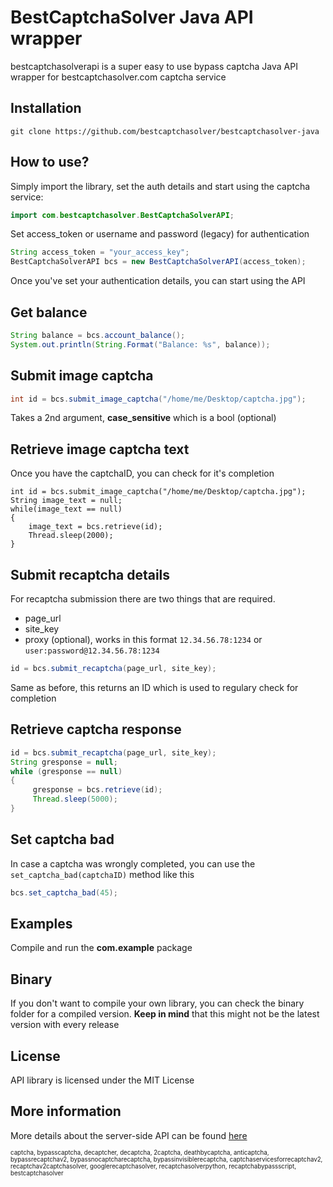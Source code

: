 BestCaptchaSolver Java API wrapper
=========================================
bestcaptchasolverapi is a super easy to use bypass captcha Java API wrapper for bestcaptchasolver.com captcha service

## Installation
    
    git clone https://github.com/bestcaptchasolver/bestcaptchasolver-java

## How to use?

Simply import the library, set the auth details and start using the captcha service:

``` java
import com.bestcaptchasolver.BestCaptchaSolverAPI;
```
Set access_token or username and password (legacy) for authentication

``` java
String access_token = "your_access_key";
BestCaptchaSolverAPI bcs = new BestCaptchaSolverAPI(access_token);
```

Once you've set your authentication details, you can start using the API

## Get balance

``` java
String balance = bcs.account_balance();
System.out.println(String.Format("Balance: %s", balance));
```

## Submit image captcha

``` java
int id = bcs.submit_image_captcha("/home/me/Desktop/captcha.jpg");
```
Takes a 2nd argument, **case_sensitive** which is a bool (optional)

## Retrieve image captcha text

Once you have the captchaID, you can check for it's completion
```
int id = bcs.submit_image_captcha("/home/me/Desktop/captcha.jpg"); 
String image_text = null;
while(image_text == null)
{
    image_text = bcs.retrieve(id);
    Thread.sleep(2000);
}
```

## Submit recaptcha details

For recaptcha submission there are two things that are required.
- page_url
- site_key
- proxy (optional), works in this format `12.34.56.78:1234` or `user:password@12.34.56.78:1234`

``` java
id = bcs.submit_recaptcha(page_url, site_key);
```
Same as before, this returns an ID which is used to regulary check for completion

## Retrieve captcha response

```java
id = bcs.submit_recaptcha(page_url, site_key);
String gresponse = null;
while (gresponse == null)
{
     gresponse = bcs.retrieve(id);
     Thread.sleep(5000);
}
```

## Set captcha bad

In case a captcha was wrongly completed, you can use the `set_captcha_bad(captchaID)` method like this
```java
bcs.set_captcha_bad(45);
```


## Examples
Compile and run the **com.example** package

## Binary
If you don't want to compile your own library, you can check the binary folder for a compiled version.
**Keep in mind** that this might not be the latest version with every release

## License
API library is licensed under the MIT License

## More information
More details about the server-side API can be found [here](https://bestcaptchasolver.com)


<sup><sub>captcha, bypasscaptcha, decaptcher, decaptcha, 2captcha, deathbycaptcha, anticaptcha, 
bypassrecaptchav2, bypassnocaptcharecaptcha, bypassinvisiblerecaptcha, captchaservicesforrecaptchav2, 
recaptchav2captchasolver, googlerecaptchasolver, recaptchasolverpython, recaptchabypassscript, bestcaptchasolver</sup></sub>